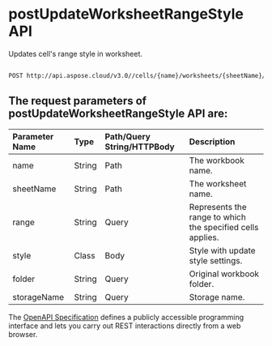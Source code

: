 # **postUpdateWorksheetRangeStyle API**

Updates cell's range style in worksheet. 

```bash

POST http://api.aspose.cloud/v3.0//cells/{name}/worksheets/{sheetName}/cells/style

```

## The request parameters of **postUpdateWorksheetRangeStyle** API are: 

| Parameter Name | Type | Path/Query String/HTTPBody | Description | 
| :- | :- | :- |:- | 
|name|String|Path|The workbook name.|
|sheetName|String|Path|The worksheet name.|
|range|String|Query|Represents the range to which the specified cells applies.|
|style|Class|Body|Style with update style settings.|
|folder|String|Query|Original workbook folder.|
|storageName|String|Query|Storage name.|


The [OpenAPI Specification](https://reference.aspose.cloud/cells/#/CellsController/PostUpdateWorksheetRangeStyle) defines a publicly accessible programming interface and lets you carry out REST interactions directly from a web browser.
